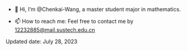 - 👋 Hi, I’m @Chenkai-Wang, a master student major in mathematics.

- 📫 How to reach me: Feel free to contact me by 12232885@mail.sustech.edu.cn



Updated date: July 28, 2023

<!---
Chenkai-Wang/Chenkai-Wang is a ✨ special ✨ repository because its `README.md` (this file) appears on your GitHub profile.
You can click the Preview link to take a look at your changes.
--->
